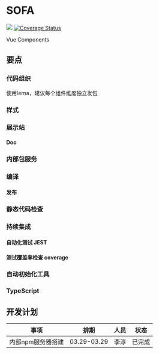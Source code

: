 # SOFA
[![](https://travis-ci.org/SFTC/sofa.svg?branch=master)](https://travis-ci.org/SFTC/sofa)
[![Coverage Status](https://coveralls.io/repos/github/SFTC/sofa/badge.svg?branch=master)](https://coveralls.io/github/SFTC/sofa?branch=master)

Vue Components

## 要点

### 代码组织

使用lerna，建议每个组件维度独立发包

### 样式

### 展示站

#### Doc

### 内部包服务

### 编译

#### 发布

### 静态代码检查

### 持续集成

#### 自动化测试 JEST

#### 测试覆盖率检查 coverage

### 自动初始化工具

### TypeScript

## 开发计划

| 事项 | 排期 | 人员 | 状态 |
|---------- |-------- |---------- |---------- |
| 内部npm服务器搭建 | 03.29-03.29 | 李淳 | 已完成 |
